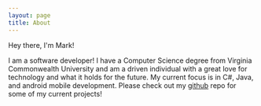 ```yaml
---
layout: page
title: About
---
```


<p class="message">
  Hey there, I'm Mark!
</p>

I am a software developer! I have a Computer Science degree from Virginia Commonwealth University and am a driven individual with a great love for technology and what it holds for the future. My current focus is in C#, Java, and android mobile development. Please check out my [github](https://github.com/mnkolev) repo for some of my current projects! 

